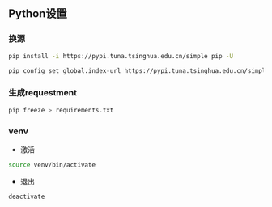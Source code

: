 <!--
 * @Description: 
 * @Version: 1.0
 * @Author: DaLao
 * @Email: dalao_li@163.com
 * @Date: 2021-08-19 23:44:15
 * @LastEditors: DaLao
 * @LastEditTime: 2022-07-03 01:04:17
-->

## Python设置


### 换源

```sh
pip install -i https://pypi.tuna.tsinghua.edu.cn/simple pip -U

pip config set global.index-url https://pypi.tuna.tsinghua.edu.cn/simple
```


### 生成requestment

```sh
pip freeze > requirements.txt
```


### venv

- 激活

```sh
source venv/bin/activate
```


- 退出

```sh
deactivate
```